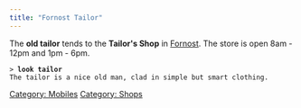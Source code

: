 ```yaml
---
title: "Fornost Tailor"
---
```


The **old tailor** tends to the **Tailor's Shop** in
[Fornost](Fornost "wikilink"). The store is open 8am - 12pm and 1pm -
6pm.

`> `**`look tailor`**
`The tailor is a nice old man, clad in simple but smart clothing.`

[Category: Mobiles](Category:_Mobiles "wikilink") [Category:
Shops](Category:_Shops "wikilink")